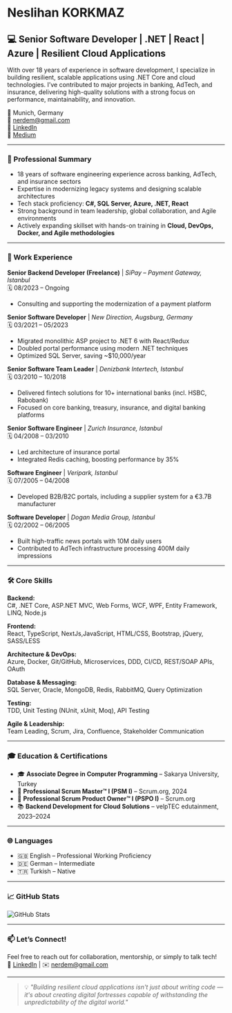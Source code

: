 # Neslihan KORKMAZ

## 💻 Senior Software Developer | .NET | React | Azure | Resilient Cloud Applications

With over 18 years of experience in software development, I specialize in building resilient, scalable applications using .NET Core and cloud technologies. I’ve contributed to major projects in banking, AdTech, and insurance, delivering high-quality solutions with a strong focus on performance, maintainability, and innovation.

📍 Munich, Germany  
📧 nerdem@gmail.com  
🔗 [LinkedIn](https://linkedin.com/in/neslihko)  
🔗 [Medium](https://medium.com/@neslihanerdem)

---

### 🚀 Professional Summary

- 18 years of software engineering experience across banking, AdTech, and insurance sectors
- Expertise in modernizing legacy systems and designing scalable architectures
- Tech stack proficiency: **C#, SQL Server, Azure, .NET, React**
- Strong background in team leadership, global collaboration, and Agile environments
- Actively expanding skillset with hands-on training in **Cloud, DevOps, Docker, and Agile methodologies**

---

### 💼 Work Experience

**Senior Backend Developer (Freelance)** | *SiPay – Payment Gateway, Istanbul*  
🗓 08/2023 – Ongoing  
- Consulting and supporting the modernization of a payment platform

**Senior Software Developer** | *New Direction, Augsburg, Germany*  
🗓 03/2021 – 05/2023  
- Migrated monolithic ASP project to .NET 6 with React/Redux  
- Doubled portal performance using modern .NET techniques  
- Optimized SQL Server, saving ~$10,000/year

**Senior Software Team Leader** | *Denizbank Intertech, Istanbul*  
🗓 03/2010 – 10/2018  
- Delivered fintech solutions for 10+ international banks (incl. HSBC, Rabobank)  
- Focused on core banking, treasury, insurance, and digital banking platforms

**Senior Software Engineer** | *Zurich Insurance, Istanbul*  
🗓 04/2008 – 03/2010  
- Led architecture of insurance portal  
- Integrated Redis caching, boosting performance by 35%

**Software Engineer** | *Veripark, Istanbul*  
🗓 07/2005 – 04/2008  
- Developed B2B/B2C portals, including a supplier system for a €3.7B manufacturer

**Software Developer** | *Dogan Media Group, Istanbul*  
🗓 02/2002 – 06/2005  
- Built high-traffic news portals with 10M daily users  
- Contributed to AdTech infrastructure processing 400M daily impressions

---

### 🛠 Core Skills

**Backend:**  
C#, .NET Core, ASP.NET MVC, Web Forms, WCF, WPF, Entity Framework, LINQ, Node.js

**Frontend:**  
React, TypeScript, NextJs,JavaScript, HTML/CSS, Bootstrap, jQuery, SASS/LESS

**Architecture & DevOps:**  
Azure, Docker, Git/GitHub, Microservices, DDD, CI/CD, REST/SOAP APIs, OAuth

**Database & Messaging:**  
SQL Server, Oracle, MongoDB, Redis, RabbitMQ, Query Optimization

**Testing:**  
TDD, Unit Testing (NUnit, xUnit, Moq), API Testing

**Agile & Leadership:**  
Team Leading, Scrum, Jira, Confluence, Stakeholder Communication

---

### 🎓 Education & Certifications

- 🎓 **Associate Degree in Computer Programming** – Sakarya University, Turkey  
- 📜 **Professional Scrum Master™ I (PSM I)** – Scrum.org, 2024  
- 📜 **Professional Scrum Product Owner™ I (PSPO I)** – Scrum.org  
- 📚 **Backend Development for Cloud Solutions** – velpTEC edutainment, 2023–2024  

---

### 🌐 Languages

- 🇬🇧 English – Professional Working Proficiency  
- 🇩🇪 German – Intermediate  
- 🇹🇷 Turkish – Native

---

### 📈 GitHub Stats

![GitHub Stats](https://github-readme-stats.vercel.app/api?username=neslihko&show_icons=true&theme=default)

---

### 📫 Let’s Connect!

Feel free to reach out for collaboration, mentorship, or simply to talk tech!  
🔗 [LinkedIn](https://linkedin.com/in/neslihko) | ✉️ nerdem@gmail.com

---

> 💡 *"Building resilient cloud applications isn't just about writing code — it's about creating digital fortresses capable of withstanding the unpredictability of the digital world."*

